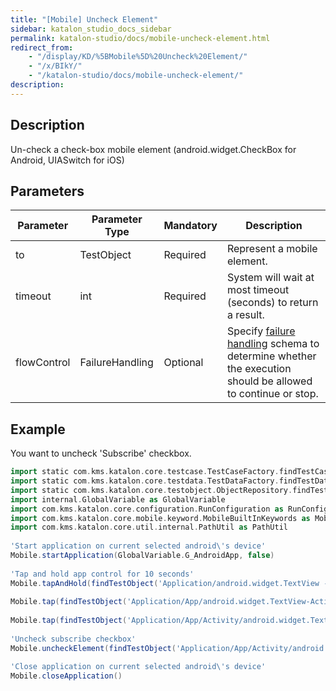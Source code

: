 ```yaml
---
title: "[Mobile] Uncheck Element" 
sidebar: katalon_studio_docs_sidebar
permalink: katalon-studio/docs/mobile-uncheck-element.html 
redirect_from:
    - "/display/KD/%5BMobile%5D%20Uncheck%20Element/"
    - "/x/BIkY/"
    - "/katalon-studio/docs/mobile-uncheck-element/"
description: 
---
```

Description
-----------

Un-check a check-box mobile element (android.widget.CheckBox for Android, UIASwitch for iOS)

Parameters
----------

| Parameter | Parameter Type | Mandatory | Description |
| --- | --- | --- | --- |
| to | TestObject  | Required | Represent a mobile element. |
| timeout  | int | Required | System will wait at most timeout (seconds) to return a result. |
| flowControl | FailureHandling | Optional | Specify [failure handling](/x/qAAM) schema to determine whether the execution should be allowed to continue or stop. |

Example
-------

You want to uncheck 'Subscribe' checkbox.

```groovy
import static com.kms.katalon.core.testcase.TestCaseFactory.findTestCase
import static com.kms.katalon.core.testdata.TestDataFactory.findTestData
import static com.kms.katalon.core.testobject.ObjectRepository.findTestObject
import internal.GlobalVariable as GlobalVariable
import com.kms.katalon.core.configuration.RunConfiguration as RunConfiguration
import com.kms.katalon.core.mobile.keyword.MobileBuiltInKeywords as Mobile
import com.kms.katalon.core.util.internal.PathUtil as PathUtil
 
'Start application on current selected android\'s device'
Mobile.startApplication(GlobalVariable.G_AndroidApp, false)
 
'Tap and hold app control for 10 seconds'
Mobile.tapAndHold(findTestObject('Application/android.widget.TextView - App'),10, 10)
 
Mobile.tap(findTestObject('Application/App/android.widget.TextView-Activity'), 10)
 
Mobile.tap(findTestObject('Application/App/Activity/android.widget.TextView-Custom Dialog'), 10)
 
'Uncheck subscribe checkbox'
Mobile.uncheckElement(findTestObject('Application/App/Activity/android.widget.Check - Subscribe'), 10)

'Close application on current selected android\'s device'
Mobile.closeApplication()
```